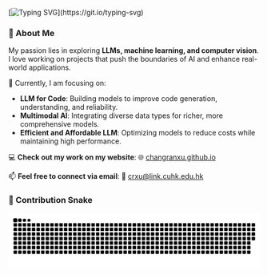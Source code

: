 <!-- [![Typing SVG](https://readme-typing-svg.demolab.com?font=Fira+Code&pause=1000&width=435&lines=%F0%9F%91%8BHello!+I'm+Changran+Xu.)](https://git.io/typing-svg) -->
[![Typing SVG](https://readme-typing-svg.demolab.com?font=Fira+Code&pause=1000&width=435&lines=%F0%9F%91%8BHello!+I'm+Changran+Xu.;%F0%9F%8E%93+A+CS+student+at+CUHK.)](https://git.io/typing-svg)

### 🚀 About Me

My passion lies in exploring **LLMs, machine learning, and computer vision**. I love working on projects that push the boundaries of AI and enhance real-world applications.

🌱 Currently, I am focusing on:
- **LLM for Code**: Building models to improve code generation, understanding, and reliability.
- **Multimodal AI**: Integrating diverse data types for richer, more comprehensive models.
- **Efficient and Affordable LLM**: Optimizing models to reduce costs while maintaining high performance.
 
💻 **Check out my work on my website**:
🌐 [changranxu.github.io](https://changranxu.github.io/)  

📫 **Feel free to connect via email**:
📩 [crxu@link.cuhk.edu.hk](mailto:crxu@link.cuhk.edu.hk) 

### 🐍 Contribution Snake

<picture>
  <source media="(prefers-color-scheme: dark)" srcset="https://raw.githubusercontent.com/ChangranXU/ChangranXU/master/assets/github-contribution-grid-snake-dark.svg">
  <source media="(prefers-color-scheme: light)" srcset="https://raw.githubusercontent.com/ChangranXU/ChangranXU/master/assets/github-contribution-grid-snake.svg">
  <img alt="github contribution grid snake animation" src="https://raw.githubusercontent.com/ChangranXU/ChangranXU/master/assets/github-contribution-grid-snake.svg">
</picture>

